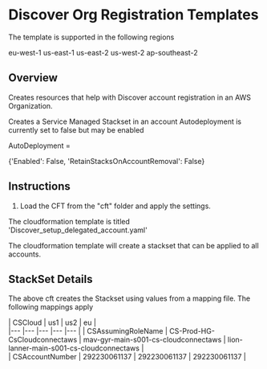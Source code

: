 # Discover Org Registration Templates

The template is supported in the following regions

eu-west-1
us-east-1
us-east-2
us-west-2
ap-southeast-2


## Overview

Creates resources that help with Discover account registration in an AWS Organization. 

Creates a Service Managed Stackset in an account 
Autodeployment is currently set to false but may be enabled

AutoDeployment =

{'Enabled': False,
'RetainStacksOnAccountRemoval': False}

## Instructions

1) Load the CFT from the "cft" folder and apply the settings. 

The cloudformation template is titled 'Discover_setup_delegated_account.yaml'

The cloudformation template will create a stackset that can be applied to all accounts. 


## StackSet Details

The above cft creates the Stackset using values from a mapping file.  The following mappings apply 

|  CSCloud 	|  us1 	|   us2	|   eu	|   	
|---	|---	|---	|---	|---	|
|  CSAssumingRoleName 	| CS-Prod-HG-CsCloudconnectaws  	|   mav-gyr-main-s001-cs-cloudconnectaws	| lion-lanner-main-s001-cs-cloudconnectaws  	|   	
|  CSAccountNumber 	| 292230061137   	|  292230061137 	|  292230061137  	|   






